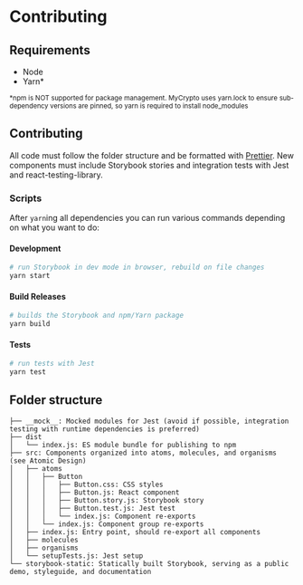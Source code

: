 # Contributing

## Requirements

- Node
- Yarn\*

<sub>\*npm is NOT supported for package management. MyCrypto uses yarn.lock to ensure sub-dependency versions are pinned, so yarn is required to install node_modules</sub>

## Contributing

All code must follow the folder structure and be formatted with [Prettier](https://prettier.io/). New components must include Storybook stories and integration tests with Jest and react-testing-library.

### Scripts

After `yarn`ing all dependencies you can run various commands depending on what you want to do:

#### Development

```bash
# run Storybook in dev mode in browser, rebuild on file changes
yarn start
```

#### Build Releases

```bash
# builds the Storybook and npm/Yarn package
yarn build
```

#### Tests

```bash
# run tests with Jest
yarn test
```

## Folder structure

```
├── __mock__: Mocked modules for Jest (avoid if possible, integration testing with runtime dependencies is preferred)
├── dist
│   └── index.js: ES module bundle for publishing to npm
├── src: Components organized into atoms, molecules, and organisms (see Atomic Design)
│   ├── atoms
│   │   ├── Button
│   │   │   ├── Button.css: CSS styles
│   │   │   ├── Button.js: React component
│   │   │   ├── Button.story.js: Storybook story
│   │   │   ├── Button.test.js: Jest test
│   │   │   └── index.js: Component re-exports
│   │   └── index.js: Component group re-exports
│   ├── index.js: Entry point, should re-export all components
│   ├── molecules
│   ├── organisms
│   └── setupTests.js: Jest setup
└── storybook-static: Statically built Storybook, serving as a public demo, styleguide, and documentation
```
